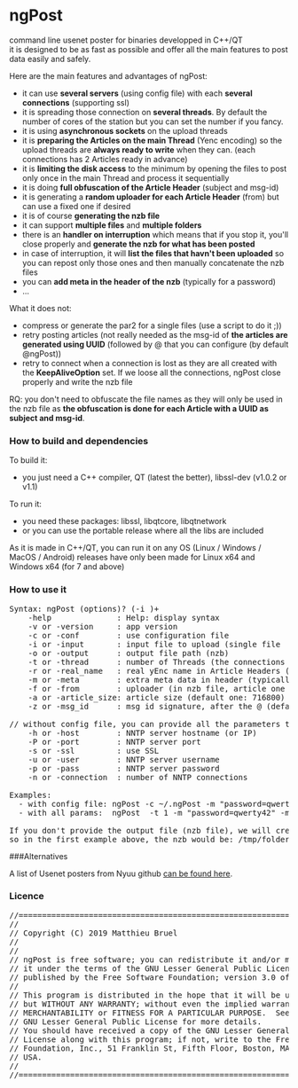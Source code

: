 # ngPost

command line usenet poster for binaries developped in C++/QT</br>
it is designed to be as fast as possible and offer all the main features to post data easily and safely.

Here are the main features and advantages of ngPost:

-   it can use **several servers** (using config file) with each **several connections** (supporting ssl)
-   it is spreading those connection on **several threads**. By default the number of cores of the station but you can set the number if you fancy.
-   it is using **asynchronous sockets** on the upload threads
-   it is **preparing the Articles on the main Thread** (Yenc encoding) so the upload threads are **always ready to write** when they can. (each connections has 2 Articles ready in advance)
-   it is **limiting the disk access** to the minimum by opening the files to post only once in the main Thread and process it sequentially
-   it is doing **full obfuscation of the Article Header** (subject and msg-id)
-   it is generating a **random uploader for each Article Header** (from) but can use a fixed one if desired
-   it is of course **generating the nzb file**
-   it can support **multiple files** and **multiple folders**
-   there is an **handler on interruption** which means that if you stop it, you'll close properly and **generate the nzb for what has been posted**
-   in case of interruption, it will **list the files that havn't been uploaded** so you can repost only those ones and then manually concatenate the nzb files
-   you can **add meta in the header of the nzb** (typically for a password)
-   ...

What it does not:
- compress or generate the par2 for a single files (use a script to do it ;))
- retry posting articles (not really needed as the msg-id of **the articles are generated using UUID** (followed by @<signature> that you can configure (by default @ngPost))
- retry to connect when a connection is lost as they are all created with the **KeepAliveOption** set. If we loose all the connections, ngPost close properly and write the nzb file

RQ: you don't need to obfuscate the file names as they will only be used in the nzb file as **the obfuscation is done for each Article with a UUID as subject and msg-id**.


### How to build and dependencies
To build it:
- you just need a C++ compiler, QT (latest the better), libssl-dev (v1.0.2 or v1.1)

To run it:
- you need these packages: libssl, libqtcore, libqtnetwork
- or you can use the portable release where all the libs are included
 
As it is made in C++/QT, you can run it on any OS (Linux / Windows / MacOS / Android)
releases have only been made for Linux x64 and Windows x64 (for 7 and above)



### How to use it
<pre>
Syntax: ngPost (options)? (-i <file or directory to upload>)+
	-help              : Help: display syntax
	-v or -version     : app version
	-c or -conf        : use configuration file
	-i or -input       : input file to upload (single file
	-o or -output      : output file path (nzb)
	-t or -thread      : number of Threads (the connections will be distributed amongs them)
	-r or -real_name   : real yEnc name in Article Headers (no obfuscation)
	-m or -meta        : extra meta data in header (typically "password=qwerty42")
	-f or -from        : uploader (in nzb file, article one is random)
	-a or -article_size: article size (default one: 716800)
	-z or -msg_id      : msg id signature, after the @ (default one: ngPost)

// without config file, you can provide all the parameters to connect to ONE SINGLE server
	-h or -host        : NNTP server hostname (or IP)
	-P or -port        : NNTP server port
	-s or -ssl         : use SSL
	-u or -user        : NNTP server username
	-p or -pass        : NNTP server password
	-n or -connection  : number of NNTP connections

Examples:
  - with config file: ngPost -c ~/.ngPost -m "password=qwerty42"  -i /tmp/file1 -i /tmp/file2 -i /tmp/folderToPost1 -i /tmp/folderToPost2
  - with all params:  ngPost  -t 1 -m "password=qwerty42" -m "metaKey=someValue" -h news.newshosting.com -P 443 -s -u user -p pass -n 30 -f ngPost@nowhere.com  -g "alt.binaries.test,alt.binaries.misc" -a 64000 -i /tmp/folderToPost -o /tmp/folderToPost.nzb

If you don't provide the output file (nzb file), we will create it in the nzbPath with the name of the last file or folder given in the command line.
so in the first example above, the nzb would be: /tmp/folderToPost2.nzb
</pre>



###Alternatives

A list of Usenet posters from Nyuu github [can be found
here](https://github.com/animetosho/Nyuu/wiki/Usenet-Uploaders).



### Licence
<pre>
//========================================================================
//
// Copyright (C) 2019 Matthieu Bruel <Matthieu.Bruel@gmail.com>
//
//
// ngPost is free software; you can redistribute it and/or modify
// it under the terms of the GNU Lesser General Public License as
// published by the Free Software Foundation; version 3.0 of the License.
//
// This program is distributed in the hope that it will be useful,
// but WITHOUT ANY WARRANTY; without even the implied warranty of
// MERCHANTABILITY or FITNESS FOR A PARTICULAR PURPOSE.  See the
// GNU Lesser General Public License for more details.
// You should have received a copy of the GNU Lesser General Public
// License along with this program; if not, write to the Free Software
// Foundation, Inc., 51 Franklin St, Fifth Floor, Boston, MA  02110-1301,
// USA.
//
//========================================================================
</pre>
